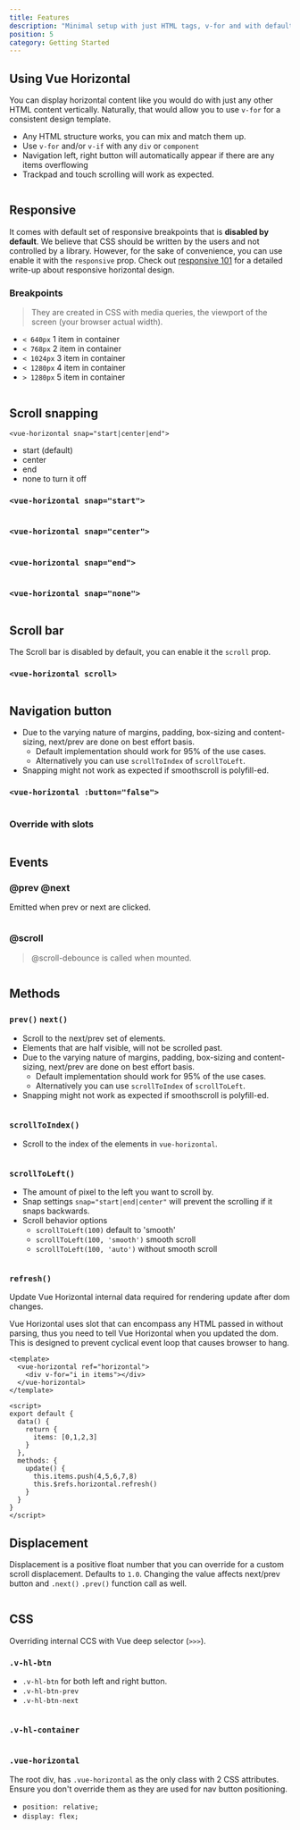```yaml
---
title: Features
description: "Minimal setup with just HTML tags, v-for and with default responsive."
position: 5
category: Getting Started
---
```


## Using Vue Horizontal 

You can display horizontal content like you would do with just any other HTML content vertically.
Naturally, that would allow you to use `v-for` for a consistent design template.

* Any HTML structure works, you can mix and match them up.
* Use `v-for` and/or `v-if` with any `div` or `component`
* Navigation left, right button will automatically appear if there are any items overflowing
* Trackpad and touch scrolling will work as expected. 

```vue[Component.vue] import=features/features-using.vue
```

## Responsive

It comes with default set of responsive breakpoints that is **disabled by default**.
We believe that CSS should be written by the users and not controlled by a library.
However, for the sake of convenience, you can use enable it with the `responsive` prop.
Check out [responsive 101](/design/responsive) for a detailed write-up about responsive horizontal design.

### Breakpoints

> They are created in CSS with media queries, the viewport of the screen (your browser actual width).

* `< 640px` 1 item in container
* `< 768px` 2 item in container
* `< 1024px` 3 item in container
* `< 1280px` 4 item in container
* `> 1280px` 5 item in container

```vue[Responsive.vue] import=features/features-responsive.vue
```

## Scroll snapping

`<vue-horizontal snap="start|center|end">`

- start (default)
- center
- end
- none to turn it off

### `<vue-horizontal snap="start">`
```vue[ScrollSnappingStart.vue] import=features/features-scroll-snapping-start.vue
```

### `<vue-horizontal snap="center">`
```vue[ScrollSnappingCenter.vue] import=features/features-scroll-snapping-center.vue
```

### `<vue-horizontal snap="end">`
```vue[ScrollSnappingEnd.vue] import=features/features-scroll-snapping-end.vue
```

### `<vue-horizontal snap="none">`
```vue[ScrollSnappingNone.vue] import=features/features-scroll-snapping-none.vue
```

## Scroll bar

The Scroll bar is disabled by default, you can enable it the `scroll` prop.

### `<vue-horizontal scroll>`
```vue[Scrollbar.vue] import=features/features-scroll-bar.vue
```

## Navigation button

* Due to the varying nature of margins, padding, box-sizing and content-sizing, next/prev are done on best effort basis.
  * Default implementation should work for 95% of the use cases.
  * Alternatively you can use `scrollToIndex` of `scrollToLeft`.
* Snapping might not work as expected if smoothscroll is polyfill-ed.

### `<vue-horizontal :button="false">`
```vue[NavButtonDisable.vue] import=features/features-nav-button-disable.vue
```

### Override with slots

```vue[NavButtonSlot.vue] import=features/features-nav-button-slot.vue
```

## Events

### @prev @next

Emitted when prev or next are clicked. 

```vue[EventNavigation.vue] import=features/features-event-prev-next.vue
```

### @scroll

> @scroll-debounce is called when mounted.

```vue[EventScroll.vue] import=features/features-event-scroll.vue
```

## Methods

### `prev()` `next()`

* Scroll to the next/prev set of elements.
* Elements that are half visible, will not be scrolled past.
* Due to the varying nature of margins, padding, box-sizing and content-sizing, next/prev are done on best effort basis.
  * Default implementation should work for 95% of the use cases.
  * Alternatively you can use `scrollToIndex` of `scrollToLeft`.
* Snapping might not work as expected if smoothscroll is polyfill-ed.

```vue[MethodNavigation.vue] import=features/features-method-prev-next.vue
```

### `scrollToIndex()`

* Scroll to the index of the elements in `vue-horizontal`.

```vue[MethodScrollIndex.vue] import=features/features-method-scroll-index.vue
```

### `scrollToLeft()`

* The amount of pixel to the left you want to scroll by.
* Snap settings `snap="start|end|center"` will prevent the scrolling if it snaps backwards.
* Scroll behavior options
  * `scrollToLeft(100)` default to 'smooth' 
  * `scrollToLeft(100, 'smooth')` smooth scroll
  * `scrollToLeft(100, 'auto')` without smooth scroll

```vue[MethodScrollLeft.vue] import=features/features-method-scroll-left.vue
```

### `refresh()`

Update Vue Horizontal internal data required for rendering update after dom changes.

Vue Horizontal uses slot that can encompass any HTML passed in without parsing,
thus you need to tell Vue Horizontal when you updated the dom. 
This is designed to prevent cyclical event loop that causes browser to hang.

```vue
<template>
  <vue-horizontal ref="horizontal">
    <div v-for="i in items"></div>
  </vue-horizontal>
</template>

<script>
export default {
  data() {
    return {
      items: [0,1,2,3]
    }
  },
  methods: {
    update() {
      this.items.push(4,5,6,7,8)
      this.$refs.horizontal.refresh()
    }
  }
}
</script>
```

## Displacement

Displacement is a positive float number that you can override for a custom scroll displacement. Defaults to `1.0`.
Changing the value affects next/prev button and `.next()` `.prev()` function call as well.

```vue[ScrollDisplacement.vue] import=features/features-scroll-displacement.vue
```

## CSS
 
Overriding internal CCS with Vue deep selector (`>>>`).

### `.v-hl-btn`

* `.v-hl-btn` for both left and right button.
* `.v-hl-btn-prev`
* `.v-hl-btn-next`

```vue[CSSBtn.vue] import=features/features-css-btn.vue
```

### `.v-hl-container`

```vue[CSSContainer.vue] import=features/features-css-container.vue
```

### `.vue-horizontal`

The root div, has `.vue-horizontal` as the only class with 2 CSS attributes.
Ensure you don't override them as they are used for nav button positioning.

* `position: relative;`
* `display: flex;`
